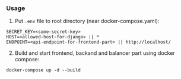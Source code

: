 ### Usage

1. Put `.env` file to root directory (near docker-compose.yaml):

```
SECRET_KEY=<some-secret-key>
HOST=<allowed-host-for-django> || *
ENDPOINT=<api-endpoint-for-frontend-part> || http://localhost/
```

2. Build and start frontend, backand and balancer part using docker compose:

```
docker-compose up -d --build
```
